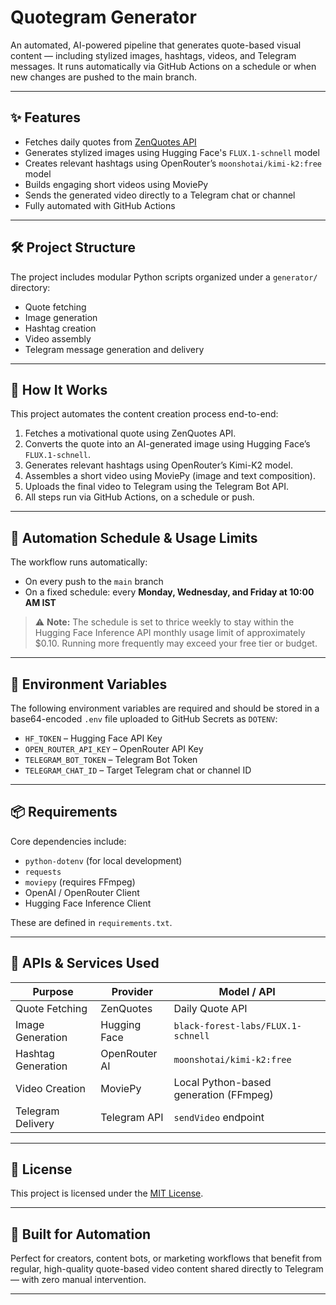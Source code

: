 # Quotegram Generator

An automated, AI-powered pipeline that generates quote-based visual content — including stylized images, hashtags, videos, and Telegram messages. It runs automatically via GitHub Actions on a schedule or when new changes are pushed to the main branch.

---

## ✨ Features

* Fetches daily quotes from [ZenQuotes API](https://zenquotes.io/api/today)
* Generates stylized images using Hugging Face's `FLUX.1-schnell` model
* Creates relevant hashtags using OpenRouter’s `moonshotai/kimi-k2:free` model
* Builds engaging short videos using MoviePy
* Sends the generated video directly to a Telegram chat or channel
* Fully automated with GitHub Actions

---

## 🛠️ Project Structure

The project includes modular Python scripts organized under a `generator/` directory:

* Quote fetching
* Image generation
* Hashtag creation
* Video assembly
* Telegram message generation and delivery

---

## 🚀 How It Works

This project automates the content creation process end-to-end:

1. Fetches a motivational quote using ZenQuotes API.
2. Converts the quote into an AI-generated image using Hugging Face’s `FLUX.1-schnell`.
3. Generates relevant hashtags using OpenRouter’s Kimi-K2 model.
4. Assembles a short video using MoviePy (image and text composition).
5. Uploads the final video to Telegram using the Telegram Bot API.
6. All steps run via GitHub Actions, on a schedule or push.

---

## 🔁 Automation Schedule & Usage Limits

The workflow runs automatically:

* On every push to the `main` branch
* On a fixed schedule: every **Monday, Wednesday, and Friday at 10:00 AM IST**

> ⚠️ **Note:** The schedule is set to thrice weekly to stay within the Hugging Face Inference API monthly usage limit of approximately \$0.10. Running more frequently may exceed your free tier or budget.

---

## 🔐 Environment Variables

The following environment variables are required and should be stored in a base64-encoded `.env` file uploaded to GitHub Secrets as `DOTENV`:

* `HF_TOKEN` – Hugging Face API Key
* `OPEN_ROUTER_API_KEY` – OpenRouter API Key
* `TELEGRAM_BOT_TOKEN` – Telegram Bot Token
* `TELEGRAM_CHAT_ID` – Target Telegram chat or channel ID

---

## 📦 Requirements

Core dependencies include:

* `python-dotenv` (for local development)
* `requests`
* `moviepy` (requires FFmpeg)
* OpenAI / OpenRouter Client
* Hugging Face Inference Client


These are defined in `requirements.txt`.

---

## 🔗 APIs & Services Used

| Purpose            | Provider      | Model / API                            |
| ------------------ | ------------- | -------------------------------------- |
| Quote Fetching     | ZenQuotes     | Daily Quote API                        |
| Image Generation   | Hugging Face  | `black-forest-labs/FLUX.1-schnell`     |
| Hashtag Generation | OpenRouter AI | `moonshotai/kimi-k2:free`              |
| Video Creation     | MoviePy       | Local Python-based generation (FFmpeg) |
| Telegram Delivery  | Telegram API  | `sendVideo` endpoint                   |

---

## 📜 License

This project is licensed under the [MIT License](LICENSE).

---

## 🤖 Built for Automation

Perfect for creators, content bots, or marketing workflows that benefit from regular, high-quality quote-based video content shared directly to Telegram — with zero manual intervention.

---
